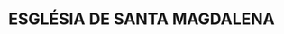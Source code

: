 ---
layout: test
title:  "ESGLÉSIA DE SANTA MAGDALENA"
coordinates:
  - group1:
    - [1.455377864382697, 42.353842164581017]
    - [1.455423450506109, 42.353849897908482]
    - [1.455420009605807, 42.35386119513727]
    - [1.45546869005358, 42.353876089222318]
    - [1.455520312944938, 42.353878505864074]
    - [1.455524106535508, 42.353865726982441]
    - [1.455631079372988, 42.353882032229059]
    - [1.455666278036899, 42.353702338893036]
    - [1.455619664518299, 42.353697799319256]
    - [1.455631813900949, 42.353658221310845]
    - [1.455655035368955, 42.353661819887023]
    - [1.455668308049771, 42.353619440667408]
    - [1.455644461626563, 42.353615520747681]
    - [1.455652955427059, 42.353587393543599]
    - [1.45567985449356, 42.353580793310513]
    - [1.455687652445957, 42.353555238374476]
    - [1.455665063321637, 42.353538740097576]
    - [1.455656975216129, 42.353537379426939]
    - [1.455658019916077, 42.35353348191753]
    - [1.455656141178379, 42.353532674290143]
    - [1.455661826754238, 42.353515852845064]
    - [1.455659213779564, 42.353514878862647]
    - [1.455668035795799, 42.353503497657314]
    - [1.45566053233892, 42.353499797913059]
    - [1.455659000665887, 42.353502045996763]
    - [1.455613024347745, 42.353482259828318]
    - [1.455559086772899, 42.353473162350902]
    - [1.455506038068393, 42.353477297977477]
    - [1.455505634462546, 42.353474397967553]
    - [1.455496973210908, 42.353474907123584]
    - [1.455498514851362, 42.353489478986532]
    - [1.455493237580435, 42.353506853546513]
    - [1.455490857559338, 42.353507134405774]
    - [1.455426323447647, 42.353723983628349]
    - [1.455414544974136, 42.35372257321589]
    - [1.455377864382697, 42.353842164581017]
---